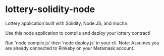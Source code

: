 # lottery-solidity-node
Lottery application built with Solidity, Node.JS, and mocha

Use this node application to compile and deploy your lottery contract!

Run 'node compile.js' then 'node deploy.js' in your cli. Note: Assumes you are already connected to Rinkeby on your Metamask account. 
